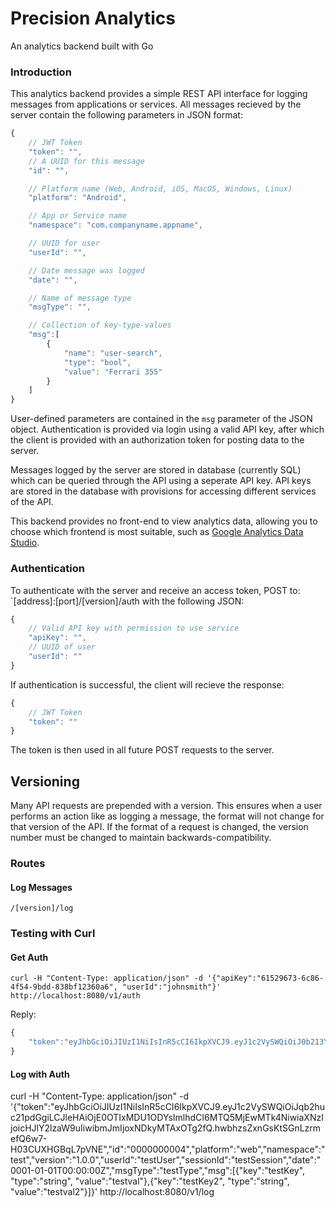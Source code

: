 # Precision Analytics

An analytics backend built with Go

### Introduction

This analytics backend provides a simple REST API interface for logging messages from applications or services. All messages recieved by the server contain the following parameters in JSON format:

```javascript
{
	// JWT Token
	"token": "",
	// A UUID for this message
	"id": "",

	// Platform name (Web, Android, iOS, MacOS, Windows, Linux)
	"platform": "Android",

	// App or Service name
	"namespace": "com.companyname.appname",

	// UUID for user
	"userId": "",

	// Date message was logged
	"date": "",

	// Name of message type
	"msgType": "",

	// Collection of key-type-values
	"msg":[
		{
			"name": "user-search",
			"type": "bool",
			"value": "Ferrari 355"
		}
	]
}
```

User-defined parameters are contained in the `msg` parameter of the JSON object. Authentication is provided via login using a valid API key, after which the client is provided with an authorization token for posting data to the server.

Messages logged by the server are stored in database (currently SQL) which can be queried through the API using a seperate API key. API keys are stored in the database with provisions for accessing different services of the API.

This backend provides no front-end to view analytics data, allowing you to choose which frontend is most suitable, such as [Google Analytics Data Studio](https://www.google.com/analytics/data-studio/).

### Authentication

To authenticate with the server and receive an access token, POST to: `[address]:[port]/[version]/auth with the following JSON:

```javascript
{
	// Valid API key with permission to use service
	"apiKey": "",
	// UUID of user
	"userId": ""
}
```

If authentication is successful, the client will recieve the response:

```javascript
{
	// JWT Token
	"token": ""
}
```

The token is then used in all future POST requests to the server.

## Versioning

Many API requests are prepended with a version. This ensures when a user performs an action like as logging a message, the format will not change for that version of the API. If the format of a request is changed, the version number must be changed to maintain backwards-compatibility.

### Routes

#### Log Messages

`/[version]/log`


### Testing with Curl

#### Get Auth

`curl -H "Content-Type: application/json" -d '{"apiKey":"61529673-6c86-4f54-9bdd-838bf12360a6", "userId":"johnsmith"}' http://localhost:8080/v1/auth`

Reply:

```javascript
{
	"token":"eyJhbGciOiJIUzI1NiIsInR5cCI6IkpXVCJ9.eyJ1c2VySWQiOiJ0b213YWxrZXIiLCJpc3MiOiJwcmVjaXNpb24tYW5hbHl0aWNzIn0.ipEkn7bHv53h72R-KBhErlQtLyThsYfbP6dz41tLiuM"
}
```

#### Log with Auth

curl -H "Content-Type: application/json" -d '{"token":"eyJhbGciOiJIUzI1NiIsInR5cCI6IkpXVCJ9.eyJ1c2VySWQiOiJqb2huc21pdGgiLCJleHAiOjE0OTIxMDU1ODYsImlhdCI6MTQ5MjEwMTk4NiwiaXNzIjoicHJlY2lzaW9uIiwibmJmIjoxNDkyMTAxOTg2fQ.hwbhzsZxnGsKtSGnLzrmefQ6w7-H03CUXHGBqL7pVNE","id":"0000000004","platform":"web","namespace":"test","version":"1.0.0","userId":"testUser","sessionId":"testSession","date":"0001-01-01T00:00:00Z","msgType":"testType","msg":[{"key":"testKey", "type":"string", "value":"testval"},{"key":"testKey2", "type":"string", "value":"testval2"}]}' http://localhost:8080/v1/log




